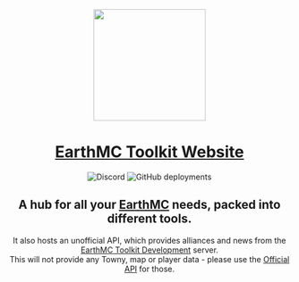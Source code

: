 <div align="center">
<img src="https://user-images.githubusercontent.com/48495634/178313741-7937baca-4060-41fa-a1e1-1de29da9336d.png" width="200px"/>
  
# [EarthMC Toolkit Website](https://emctoolkit.vercel.app)

![Discord](https://img.shields.io/discord/966271635894190090?style=flat-square&logo=discord&logoColor=white&labelColor=%235865F2&color=%2335393e&cacheSeconds=20&link=https%3A%2F%2Fdiscord.gg%2FAVtgkcRgFs)
![GitHub deployments](https://img.shields.io/github/deployments/Owen3H/EarthMC-Toolkit-Website/Production?style=flat-square&label=deployment&color=%23248f24)

## A hub for all your [EarthMC](https://earthmc.net) needs, packed into different tools.

It also hosts an unofficial API, which provides alliances and news from the [EarthMC Toolkit Development](https://discord.gg/yyKkZfmFAK) server.<br>
This will not provide any Towny, map or player data - please use the [Official API](https://earthmc.net/docs/api/) for those.
</div>
